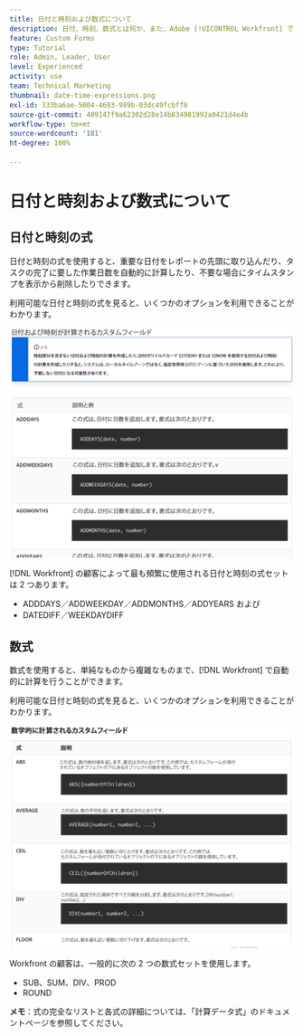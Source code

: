 ```yaml
---
title: 日付と時刻および数式について
description: 日付、時刻、数式とは何か、また、Adobe [!UICONTROL Workfront] でカスタムデータを作成する際にどれを使用できるかを学習します。
feature: Custom Forms
type: Tutorial
role: Admin, Leader, User
level: Experienced
activity: use
team: Technical Marketing
thumbnail: date-time-expressions.png
exl-id: 333ba6ae-5004-4693-989b-03dc49fcbff8
source-git-commit: 409147f9a62302d28e14b834981992a0421d4e4b
workflow-type: tm+mt
source-wordcount: '181'
ht-degree: 100%

---
```


# 日付と時刻および数式について

## 日付と時刻の式

日付と時刻の式を使用すると、重要な日付をレポートの先頭に取り込んだり、タスクの完了に要した作業日数を自動的に計算したり、不要な場合にタイムスタンプを表示から削除したりできます。

利用可能な日付と時刻の式を見ると、いくつかのオプションを利用できることがわかります。

![日付と時刻の式のサンプル](assets/datetimeexpressions01.png)

[!DNL Workfront] の顧客によって最も頻繁に使用される日付と時刻の式セットは 2 つあります。

* ADDDAYS／ADDWEEKDAY／ADDMONTHS／ADDYEARS および
* DATEDIFF／WEEKDAYDIFF

## 数式

数式を使用すると、単純なものから複雑なものまで、[!DNL Workfront] で自動的に計算を行うことができます。

利用可能な日付と時刻の式を見ると、いくつかのオプションを利用できることがわかります。

![数式のサンプル](assets/datetimeexpressions02.png)

Workfront の顧客は、一般的に次の 2 つの数式セットを使用します。

* SUB、SUM、DIV、PROD
* ROUND

<b>メモ</b>：式の完全なリストと各式の詳細については、「計算データ式」のドキュメントページを参照してください。